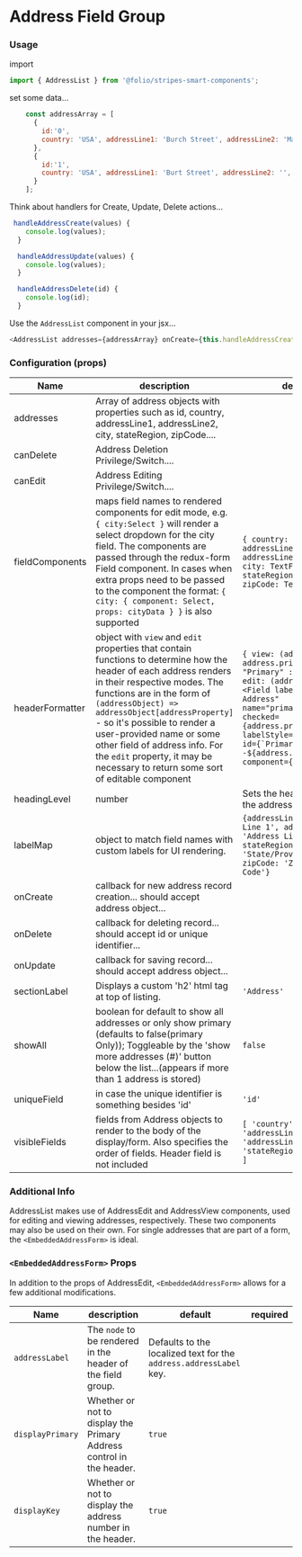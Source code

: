 # Address Field Group
### Usage

import
```js
import { AddressList } from '@folio/stripes-smart-components';
```

set some data...
```js
    const addressArray = [
      {
        id:'0',
        country: 'USA', addressLine1: 'Burch Street', addressLine2: 'Martin Lovell', primary: true, city: 'Jemisonville', stateRegion: 'North Dakota', zipCode: '78392'
      },
      {
        id:'1',
        country: 'USA', addressLine1: 'Burt Street', addressLine2: '', primary: false, city: 'Jemisonville', stateRegion: 'North Dakota', zipCode: '78392'
      }
    ];
```
Think about handlers for Create, Update, Delete actions...
```js
 handleAddressCreate(values) {
    console.log(values);
  }

  handleAddressUpdate(values) {
    console.log(values);
  }

  handleAddressDelete(id) {
    console.log(id);
  }
```

Use the `AddressList` component in your jsx...
```js
<AddressList addresses={addressArray} onCreate={this.handleAddressCreate} onUpdate={this.handleAddressUpdate} onDelete={this.handleAddressDelete} canEdit canDelete/>
```

### Configuration (props)
Name | description | default | required
--- | --- | --- | ---
addresses | Array of address objects with properties such as id, country, addressLine1, addressLine2, city, stateRegion, zipCode.... | | yes
canDelete | Address Deletion Privilege/Switch....
canEdit | Address Editing Privilege/Switch.... |
fieldComponents | maps field names to rendered components for edit mode, e.g. ``{ city:Select }`` will render a select dropdown for the city field. The components are passed through the redux-form Field component. In cases when extra props need to be passed to the component the format: ``{ city: { component: Select, props: cityData } }`` is also supported | `{ country: TextField, addressLine1: TextField, addressLine2: TextField, city: TextField, stateRegion: TextField, zipCode: TextField, }`
headerFormatter | object with `view` and `edit` properties that contain functions to determine how the header of each address renders in their respective modes. The functions are in the form of ``(addressObject) => addressObject[addressProperty]`` - so it's possible to render a user-provided name or some other field of address info. For the `edit` property, it may be necessary to return some sort of editable component | ``{ view: (address) => address.primaryAddress ? "Primary" : "Alternate", edit: (address) => <Field label="Primary Address" name="primaryAddress" checked={address.primaryAddress} labelStyle="labelSize1" id={`PrimaryAddress---${address.id}} component={Checkbox}/>``
headingLevel | number | Sets the heading level of the address header. | 5 | yes
labelMap | object to match field names with custom labels for UI rendering. | `{addressLine1: 'Address Line 1', addressLine2: 'Address Line 2', stateRegion: 'State/Province/Region', zipCode: 'Zip/Postal Code'}`
onCreate | callback for new address record creation... should accept address object... | |yes
onDelete | callback for deleting record... should accept id or unique identifier... | | yes
onUpdate | callback for saving record... should accept address object... | | yes
sectionLabel | Displays a custom 'h2' html tag at top of listing. | `'Address'`
showAll | boolean for default to show all addresses or only show primary (defaults to false(primary Only));  Toggleable by the 'show more addresses (#)' button below the list...(appears if more than 1 address is stored) | `false` |
uniqueField | in case the unique identifier is something besides 'id' | `'id'`
visibleFields | fields from Address objects to render to the body of the display/form. Also specifies the order of fields. Header field is not included | `[ 'country', 'addressLine1', 'addressLine2', 'city', 'stateRegion', 'zipCode' ]`

### Additional Info
AddressList makes use of AddressEdit and AddressView components, used for editing and viewing addresses, respectively.  These two components may also be used on their own. For single addresses that are part of a form, the `<EmbeddedAddressForm>` is ideal.

### `<EmbeddedAddressForm>` Props
In addition to the props of AddressEdit, `<EmbeddedAddressForm>` allows for a few additional modifications.

Name | description | default | required
--- | --- | --- | ---
`addressLabel` | The `node` to be rendered in the header of the field group. | Defaults to the localized text for the `address.addressLabel` key. | 
`displayPrimary` | Whether or not to display the Primary Address control in the header. | `true` | 
`displayKey` | Whether or not to display the address number in the header. | `true` | 
